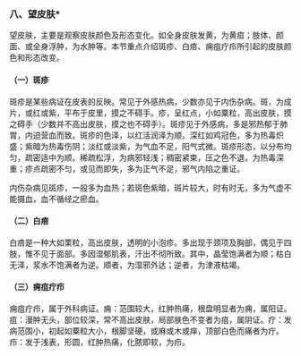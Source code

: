 ### 八、望皮肤*

望皮肤，主要是观察皮肤颜色及形态变化。如全身皮肤发黄，为黄疸；肢体、颜面、或全身浮肿，为水肿等。本节重点介绍斑疹、白㾦、痈疽疔疖所引起的皮肤颜色和形态改变。

#### （一）斑疹

斑疹是某些病证在皮表的反映。常见于外感热病，少数亦见于内伤杂病。斑，为成片，或红或紫，平布于皮里，摸之不碍手。疹，呈红点，小如粟粒，高出皮肤，摸之碍手（少数并不高出皮肤，摸之也不碍手）。斑疹见于外感病，多是邪热郁于肺胃，内迫营血而致。斑疹的色泽，以红活润泽为顺。深红如鸡冠色，多为热毒炽盛；紫暗为热毒伤阴；淡红或淡紫，为气血不足，阳气式微。斑疹形态，以分布均匀，疏密适中为顺。稀疏松浮，为病邪轻浅；稠密紧束，压之色不退，为热毒深重；疹点疏密不匀，或见而即失，多为正气不足，邪气内陷之重证。

内伤杂病见斑疹，一般多为血热；若斑色紫暗，斑片较大，时有时无，多为气虚不能摄血，血不循经之瘀血。

#### （二）白㾦

白㾦是一种大如栗粒，高出皮肤，透明的小泡疹。多出现于颈项及胸部，偶见于四肢，惟不见于面部。多因湿郁肌表，汗出不彻所致。其中，晶莹饱满者为顺；枯白无泽，浆水不饱满者为逆。顺者，为湿邪外达；逆者，为津液枯竭。

#### （三）痈疽疔疖

痈疽疔疖，属于外科病证。痈：范围较大，红肿热痛，根盘明显者为痈，属阳证。疽：漫肿无头，部位较深，常不高出皮肤，局部肤色不变者为疽，属阴证。疔：发病范围小，初起如粟粒大小，根脚坚硬，或麻或木或痒，顶部白色而痛者为疔。疖：发于浅表，形圆，红肿热痛，化脓即软，为疖。

